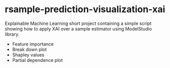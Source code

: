 # rsample-prediction-visualization-xai

Explainable Machine Learning short project containing a simple script showing how to apply XAI over a sample estimator using ModelStudio library.
- Feature importance
- Break down plot
- Shapley values
- Partial dependence plot
